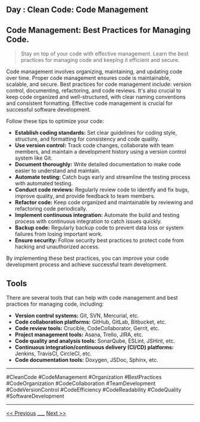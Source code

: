 ## Day : Clean Code: Code Management



## Code Management: Best Practices for Managing Code.

> Stay on top of your code with effective management. Learn the best practices for managing code and keeping it efficient and secure.

Code management involves organizing, maintaining, and updating code over time. Proper code management ensures code is maintainable, scalable, and secure. Best practices for code management include: version control, documenting, refactoring, and code reviews. It's also crucial to keep code organized and well-structured, with clear naming conventions and consistent formatting. Effective code management is crucial for successful software development.

Follow these tips to optimize your code:

- **Establish coding standards:** Set clear guidelines for coding style, structure, and formatting for consistency and code quality.
- **Use version control:** Track code changes, collaborate with team members, and maintain a development history using a version control system like Git.
- **Document thoroughly:** Write detailed documentation to make code easier to understand and maintain.
- **Automate testing:** Catch bugs early and streamline the testing process with automated testing.
- **Conduct code reviews:** Regularly review code to identify and fix bugs, improve quality, and provide feedback to team members.
- **Refactor code:** Keep code organized and maintainable by reviewing and refactoring code periodically.
- **Implement continuous integration:** Automate the build and testing process with continuous integration to catch issues quickly.
- **Backup code:** Regularly backup code to prevent data loss or system failures from losing important work.
- **Ensure security:** Follow security best practices to protect code from hacking and unauthorized access.

By implementing these best practices, you can improve your code development process and achieve successful team development.

## Tools

There are several tools that can help with code management and best practices for managing code, including:

- **Version control systems:** Git, SVN, Mercurial, etc.
- **Code collaboration platforms:** GitHub, GitLab, Bitbucket, etc.
- **Code review tools:** Crucible, CodeCollaborator, Gerrit, etc.
- **Project management tools:** Asana, Trello, JIRA, etc.
- **Code quality and analysis tools:** SonarQube, ESLint, JSHint, etc.
- **Continuous integration/continuous delivery (CI/CD) platforms:** Jenkins, TravisCI, CircleCI, etc.
- **Code documentation tools:** Doxygen, JSDoc, Sphinx, etc.

---

#CleanCode #CodeManagement #Organization #BestPractices #CodeOrganization #CodeCollaboration #TeamDevelopment #CodeVersionControl #CodeEfficiency #CodeReadability #CodeQuality #SoftwareDevelopment

---

[<< Previous](../day-25-team-development/README.md) **\_\_\_**
[Next >>](../day-27-code-scalability/README.md)
